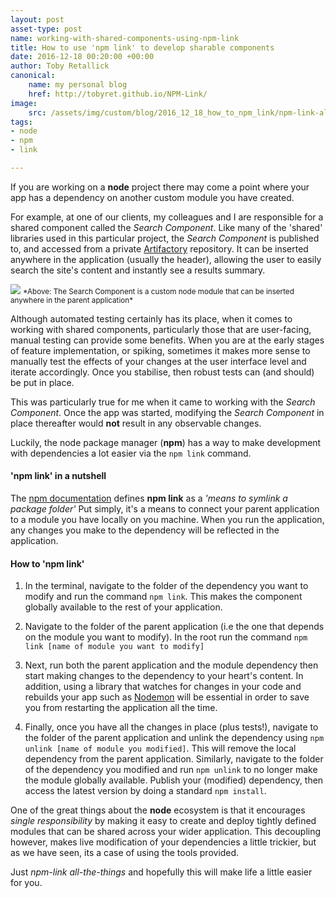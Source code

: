 ```yaml
---
layout: post
asset-type: post
name: working-with-shared-components-using-npm-link
title: How to use 'npm link' to develop sharable components
date: 2016-12-18 00:20:00 +00:00
author: Toby Retallick
canonical:
    name: my personal blog
    href: http://tobyret.github.io/NPM-Link/
image:
    src: /assets/img/custom/blog/2016_12_18_how_to_npm_link/npm-link-all-the-things.jpg
tags:
- node
- npm
- link

---
```


If you are working on a **node** project there may come a point where your app has a dependency on another custom module 
you have created.

For example, at one of our clients, my colleagues and I are responsible for a shared component called the 
*Search Component*. Like many of the 'shared' libraries used in this particular project, the *Search Component* is published to, 
and accessed from a private [Artifactory](https://www.jfrog.com/Artifactory/) repository. It can be inserted anywhere in the application (usually the header), allowing the user to 
easily search the site's content and instantly see a results summary. 

<image class='img img-responsive' src='/assets/img/custom/blog/2016_12_18_how_to_npm_link/search-component.png'> 
<small>*Above: The Search Component is a custom node module that can be inserted anywhere in the parent application*</small>
 
Although automated testing certainly has its place, when it comes to working with shared components, particularly those that are user-facing, manual testing can provide some benefits. 
When you are at the early stages of feature implementation, or spiking, sometimes it makes more sense to 
manually test the effects of your changes at the user interface level and iterate accordingly. Once you stabilise, then robust tests can (and should) be put in place.

This was particularly true for me when it came to working with the *Search Component*. Once the app was started, modifying the *Search Component* in place thereafter would **not** result in any observable changes.

Luckily, the node package manager (**npm**) has a way to make development with dependencies a lot easier via the `npm link` command.

#### 'npm link' in a nutshell

The [npm documentation](https://docs.npmjs.com/cli/link) defines **npm link** as a *'means to symlink a package folder'*
Put simply, it's a means to connect your parent application to a module you have locally on you machine. 
When you run the application, any changes you make to the dependency will be reflected in the application.

#### How to 'npm link'

1. In the terminal, navigate to the folder of the dependency you want to modify and run the command `npm link`. 
This makes the component globally available to the rest of your application.

2. Navigate to the folder of the parent application (i.e the one that depends on the module you want to modify). 
In the root run the command `npm link [name of module you want to modify]`

3. Next, run both the parent application and the module dependency then start making changes to the dependency to your heart's content. 
In addition, using a library that watches for changes in your code and rebuilds your app such as [Nodemon](https://github.com/remy/nodemon) will be essential in order to save you from restarting the application all the time.

4. Finally, once you have all the changes in place (plus tests!), navigate to the folder of the parent application and unlink the dependency using `npm unlink [name of module you modified]`.
This will remove the local dependency from the parent application. Similarly, navigate to the folder of the dependency you modified and run `npm unlink` to no longer make the module globally available. 
Publish your (modified) dependency, then access the latest version by doing a standard `npm install`.

One of the great things about the **node** ecosystem is that it encourages *single responsibility* by making it easy to create and deploy tightly defined modules that can be shared across your wider application. 
This decoupling however, makes live modification of your dependencies a little trickier, but as we have seen, its a case of using the tools provided. 

Just *npm-link all-the-things* and hopefully this will make life a little easier for you.  
